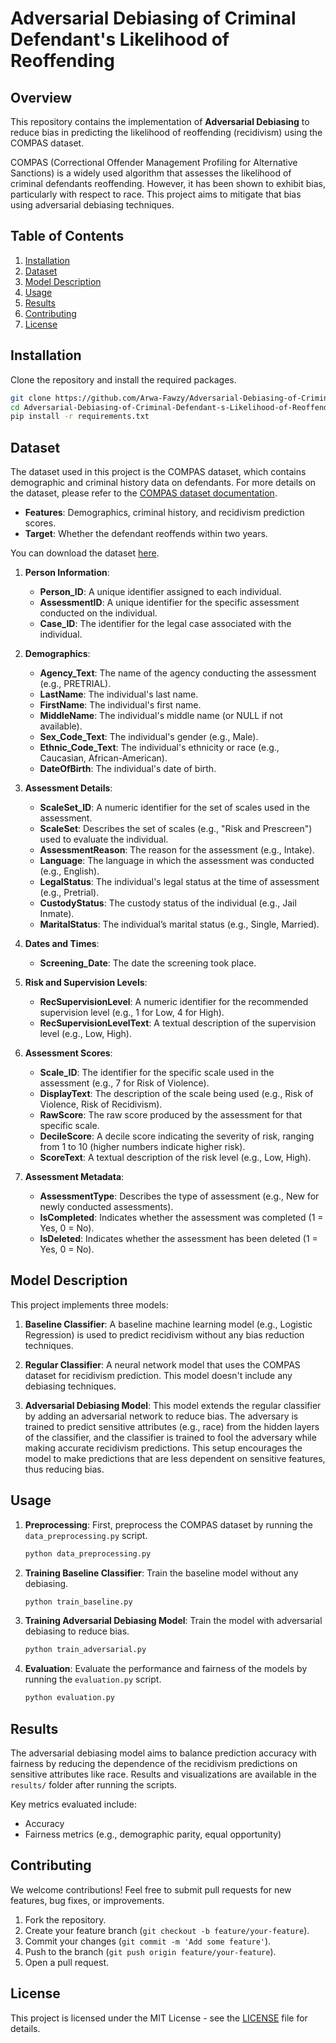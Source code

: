 # Adversarial Debiasing of Criminal Defendant's Likelihood of Reoffending

## Overview

This repository contains the implementation of **Adversarial Debiasing** to reduce bias in predicting the likelihood of reoffending (recidivism) using the COMPAS dataset.

COMPAS (Correctional Offender Management Profiling for Alternative Sanctions) is a widely used algorithm that assesses the likelihood of criminal defendants reoffending. However, it has been shown to exhibit bias, particularly with respect to race. This project aims to mitigate that bias using adversarial debiasing techniques.

## Table of Contents

1. [Installation](#installation)
2. [Dataset](#dataset)
3. [Model Description](#model-description)
4. [Usage](#usage)
5. [Results](#results)
6. [Contributing](#contributing)
7. [License](#license)

## Installation

Clone the repository and install the required packages.

```bash
git clone https://github.com/Arwa-Fawzy/Adversarial-Debiasing-of-Criminal-Defendant-s-Likelihood-of-Reoffending.git
cd Adversarial-Debiasing-of-Criminal-Defendant-s-Likelihood-of-Reoffending
pip install -r requirements.txt
```

## Dataset

The dataset used in this project is the COMPAS dataset, which contains demographic and criminal history data on defendants. For more details on the dataset, please refer to the [COMPAS dataset documentation](https://github.com/propublica/compas-analysis).

- **Features**: Demographics, criminal history, and recidivism prediction scores.
- **Target**: Whether the defendant reoffends within two years.

You can download the dataset [here](https://github.com/propublica/compas-analysis/blob/master/compas-scores-two-years.csv).


1. **Person Information**:
   - **Person_ID**: A unique identifier assigned to each individual.
   - **AssessmentID**: A unique identifier for the specific assessment conducted on the individual.
   - **Case_ID**: The identifier for the legal case associated with the individual.

2. **Demographics**:
   - **Agency_Text**: The name of the agency conducting the assessment (e.g., PRETRIAL).
   - **LastName**: The individual's last name.
   - **FirstName**: The individual's first name.
   - **MiddleName**: The individual's middle name (or NULL if not available).
   - **Sex_Code_Text**: The individual's gender (e.g., Male).
   - **Ethnic_Code_Text**: The individual's ethnicity or race (e.g., Caucasian, African-American).
   - **DateOfBirth**: The individual's date of birth.

3. **Assessment Details**:
   - **ScaleSet_ID**: A numeric identifier for the set of scales used in the assessment.
   - **ScaleSet**: Describes the set of scales (e.g., "Risk and Prescreen") used to evaluate the individual.
   - **AssessmentReason**: The reason for the assessment (e.g., Intake).
   - **Language**: The language in which the assessment was conducted (e.g., English).
   - **LegalStatus**: The individual's legal status at the time of assessment (e.g., Pretrial).
   - **CustodyStatus**: The custody status of the individual (e.g., Jail Inmate).
   - **MaritalStatus**: The individual’s marital status (e.g., Single, Married).

4. **Dates and Times**:
   - **Screening_Date**: The date the screening took place.

5. **Risk and Supervision Levels**:
   - **RecSupervisionLevel**: A numeric identifier for the recommended supervision level (e.g., 1 for Low, 4 for High).
   - **RecSupervisionLevelText**: A textual description of the supervision level (e.g., Low, High).

6. **Assessment Scores**:
   - **Scale_ID**: The identifier for the specific scale used in the assessment (e.g., 7 for Risk of Violence).
   - **DisplayText**: The description of the scale being used (e.g., Risk of Violence, Risk of Recidivism).
   - **RawScore**: The raw score produced by the assessment for that specific scale.
   - **DecileScore**: A decile score indicating the severity of risk, ranging from 1 to 10 (higher numbers indicate higher risk).
   - **ScoreText**: A textual description of the risk level (e.g., Low, High).

7. **Assessment Metadata**:
   - **AssessmentType**: Describes the type of assessment (e.g., New for newly conducted assessments).
   - **IsCompleted**: Indicates whether the assessment was completed (1 = Yes, 0 = No).
   - **IsDeleted**: Indicates whether the assessment has been deleted (1 = Yes, 0 = No).
## Model Description

This project implements three models:

1. **Baseline Classifier**: A baseline machine learning model (e.g., Logistic Regression) is used to predict recidivism without any bias reduction techniques.

2. **Regular Classifier**: A neural network model that uses the COMPAS dataset for recidivism prediction. This model doesn't include any debiasing techniques.

3. **Adversarial Debiasing Model**: This model extends the regular classifier by adding an adversarial network to reduce bias. The adversary is trained to predict sensitive attributes (e.g., race) from the hidden layers of the classifier, and the classifier is trained to fool the adversary while making accurate recidivism predictions. This setup encourages the model to make predictions that are less dependent on sensitive features, thus reducing bias.

## Usage

1. **Preprocessing**: First, preprocess the COMPAS dataset by running the `data_preprocessing.py` script.
    ```bash
    python data_preprocessing.py
    ```

2. **Training Baseline Classifier**: Train the baseline model without any debiasing.
    ```bash
    python train_baseline.py
    ```

3. **Training Adversarial Debiasing Model**: Train the model with adversarial debiasing to reduce bias.
    ```bash
    python train_adversarial.py
    ```

4. **Evaluation**: Evaluate the performance and fairness of the models by running the `evaluation.py` script.
    ```bash
    python evaluation.py
    ```

## Results

The adversarial debiasing model aims to balance prediction accuracy with fairness by reducing the dependence of the recidivism predictions on sensitive attributes like race. Results and visualizations are available in the `results/` folder after running the scripts.

Key metrics evaluated include:

- Accuracy
- Fairness metrics (e.g., demographic parity, equal opportunity)

## Contributing

We welcome contributions! Feel free to submit pull requests for new features, bug fixes, or improvements.

1. Fork the repository.
2. Create your feature branch (`git checkout -b feature/your-feature`).
3. Commit your changes (`git commit -m 'Add some feature'`).
4. Push to the branch (`git push origin feature/your-feature`).
5. Open a pull request.

## License

This project is licensed under the MIT License - see the [LICENSE](LICENSE) file for details.
